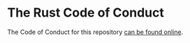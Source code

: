 # The Rust Code of Conduct

The Code of Conduct for this repository [can be found online](https://rust-lang.org/policies/code-of-conduct/).
